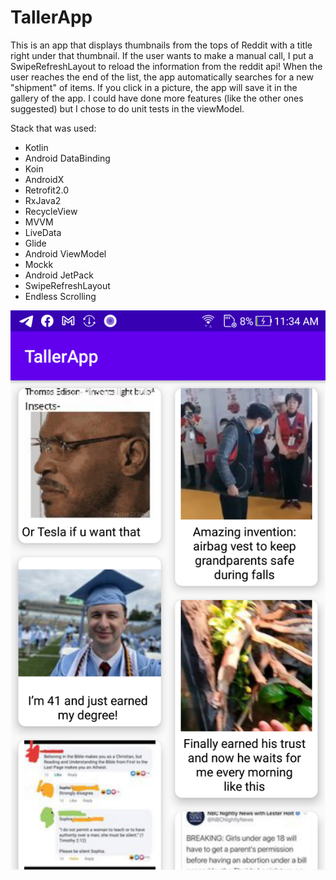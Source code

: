# TallerApp

This is an app that displays thumbnails from the tops of Reddit with a title right under that thumbnail. If the user wants to make a manual call, I put a SwipeRefreshLayout to reload the information from the reddit api! When the user reaches the end of the list, the app automatically searches for a new "shipment" of items.
If you click in a picture, the app will save it in the gallery of the app.
I could have done more features (like the other ones suggested) but I chose to do unit tests in the viewModel.

Stack that was used:

- Kotlin
- Android DataBinding
- Koin
- AndroidX
- Retrofit2.0
- RxJava2
- RecycleView
- MVVM
- LiveData
- Glide
- Android ViewModel
- Mockk
- Android JetPack
- SwipeRefreshLayout
- Endless Scrolling

![alt text](https://github.com/RodrigoGontijo/TallerApp/blob/main/app/device-2021-05-17-113430.png)
